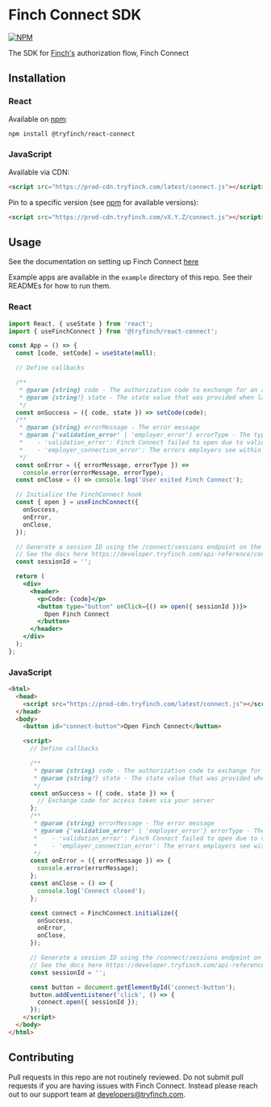 # Finch Connect SDK

[![NPM](https://img.shields.io/npm/v/@tryfinch/react-connect)](https://www.npmjs.com/package/@tryfinch/react-connect)

The SDK for [Finch's](https://developer.tryfinch.com/how-finch-works/quickstart) authorization flow, Finch Connect

## Installation

### React

Available on [npm](https://www.npmjs.com/package/@tryfinch/react-connect):

```bash
npm install @tryfinch/react-connect
```

### JavaScript

Available via CDN:

```html
<script src="https://prod-cdn.tryfinch.com/latest/connect.js"></script>
```

Pin to a specific version (see [npm](https://www.npmjs.com/package/@tryfinch/react-connect) for available versions):

```html
<script src="https://prod-cdn.tryfinch.com/vX.Y.Z/connect.js"></script>
```

## Usage

See the documentation on setting up Finch Connect [here](https://developer.tryfinch.com/implementation-guide/Connect/Create-Account)

Example apps are available in the `example` directory of this repo. See their READMEs for how to run them.

### React

```jsx
import React, { useState } from 'react';
import { useFinchConnect } from '@tryfinch/react-connect';

const App = () => {
  const [code, setCode] = useState(null);

  // Define callbacks

  /**
   * @param {string} code - The authorization code to exchange for an access token
   * @param {string?} state - The state value that was provided when launching Connect
   */
  const onSuccess = ({ code, state }) => setCode(code);
  /**
   * @param {string} errorMessage - The error message
   * @param {'validation_error' | 'employer_error'} errorType - The type of error
   *    - 'validation_error': Finch Connect failed to open due to validation error
   *    - 'employer_connection_error': The errors employers see within the Finch Connect flow
   */
  const onError = ({ errorMessage, errorType }) =>
    console.error(errorMessage, errorType);
  const onClose = () => console.log('User exited Finch Connect');

  // Initialize the FinchConnect hook
  const { open } = useFinchConnect({
    onSuccess,
    onError,
    onClose,
  });

  // Generate a session ID using the /connect/sessions endpoint on the Finch API
  // See the docs here https://developer.tryfinch.com/api-reference/connect/new-session#create-a-new-connect-session
  const sessionId = '';

  return (
    <div>
      <header>
        <p>Code: {code}</p>
        <button type="button" onClick={() => open({ sessionId })}>
          Open Finch Connect
        </button>
      </header>
    </div>
  );
};
```

### JavaScript

```html
<html>
  <head>
    <script src="https://prod-cdn.tryfinch.com/latest/connect.js"></script>
  </head>
  <body>
    <button id="connect-button">Open Finch Connect</button>

    <script>
      // Define callbacks

      /**
       * @param {string} code - The authorization code to exchange for an access token
       * @param {string?} state - The state value that was provided when launching Connect
       */
      const onSuccess = ({ code, state }) => {
        // Exchange code for access token via your server
      };
      /**
       * @param {string} errorMessage - The error message
       * @param {'validation_error' | 'employer_error'} errorType - The type of error
       *    - 'validation_error': Finch Connect failed to open due to validation error
       *    - 'employer_connection_error': The errors employers see within the Finch Connect flow
       */
      const onError = ({ errorMessage }) => {
        console.error(errorMessage);
      };
      const onClose = () => {
        console.log('Connect closed');
      };

      const connect = FinchConnect.initialize({
        onSuccess,
        onError,
        onClose,
      });

      // Generate a session ID using the /connect/sessions endpoint on the Finch API
      // See the docs here https://developer.tryfinch.com/api-reference/connect/new-session#create-a-new-connect-session
      const sessionId = '';

      const button = document.getElementById('connect-button');
      button.addEventListener('click', () => {
        connect.open({ sessionId });
      });
    </script>
  </body>
</html>
```

## Contributing

Pull requests in this repo are not routinely reviewed. Do not submit pull requests if you are having issues with Finch Connect. Instead please reach out to our support team at developers@tryfinch.com.

